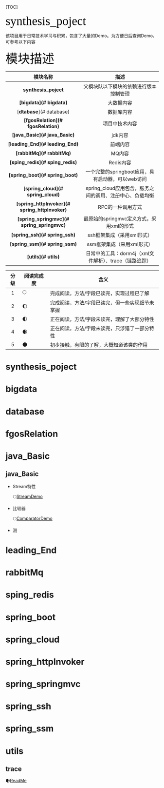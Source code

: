 [TOC]

<span style='color:black;background:背景颜色;font-size:40px;font-family:字体;'>synthesis_poject</span>

该项目用于日常技术学习与积累，包含了大量的Demo。为方便日后查询Demo，可参考以下内容

<span style='color:black;background:背景颜色;font-size:40px;font-family:字体;'>模块描述</span>

|                    模块名称                    |                           描述                           |
| :--------------------------------------------: | :------------------------------------------------------: |
|              **synthesis_poject**              |          父模块队以下模块的依赖进行版本控制管理          |
|            **[bigdata](# bigdata)**            |                        大数据内容                        |
|           [**dtabase**](# database)            |                        数据库内容                        |
|       **[fgosRelation](# fgosRelation)**       |                      项目中技术内容                      |
|         **[java_Basic](# java_Basic)**         |                         jdk内容                          |
|        **[leading_End](# leading_End)**        |                         前端内容                         |
|           **[rabbitMq](# rabbitMq)**           |                          MQ内容                          |
|        **[sping_redis](# sping_redis)**        |                        Redis内容                         |
|        **[spring_boot](# spring_boot)**        |    一个完整的springboot应用，具有启动器，可以web访问     |
|       **[spring_cloud](# spring_cloud)**       | spring_cloud应用包含，服务之间的调用、注册中心、负载均衡 |
| **[spring_httpInvoker](# spring_httpInvoker)** |                    RPC的一种调用方式                     |
|   **[spring_springmvc](# spring_springmvc)**   |         最原始的springmvc定义方式，采用xml的形式         |
|         **[spring_ssh](# spring_ssh)**         |                ssh框架集成（采用xml形式）                |
|         **[spring_ssm](# spring_ssm)**         |                ssm框架集成（采用xml形式）                |
|              **[utils](# utils)**              |  日常中的工具：dorm4j（xml文件解析）、trace（链路追踪）  |

|  分级  | 阅读完成度 | 含义 |
| :---: | -------- | ---- |
|   1   | :full_moon: | 完成阅读，方法/字段已读完，实现过程已了解 |
|   2   | :waxing_gibbous_moon: | 完成阅读，方法/字段已读完，但一些实现细节未掌握 |
|   3   | :first_quarter_moon: | 正在阅读，方法/字段未读完，理解了大部分特性 |
|   4   | :waxing_crescent_moon: | 正在阅读，方法/字段未读完，只涉猎了一部分特性 |
|   5   | :new_moon: | 初步接触，有限的了解，大概知道该类的作用 |

# synthesis_poject

# bigdata

# database

# fgosRelation

# java_Basic

## java_Basic

- Stream特性

  :full_moon:[StreamDemo](java_Basic/src/test/java/com/dcy/util/StreamDemo.java)

- 比较器

  :full_moon:[ComparatorDemo](java_Basic/src/test/java/com/dcy/util/ComparatorDemo.java)

- 测


# leading_End

# rabbitMq

# sping_redis

# spring_boot

# spring_cloud

# spring_httpInvoker

# spring_springmvc

# **spring_ssh**

# spring_ssm

# utils

##  trace

:waxing_crescent_moon:[ReadMe](utils/trace/README.md)

